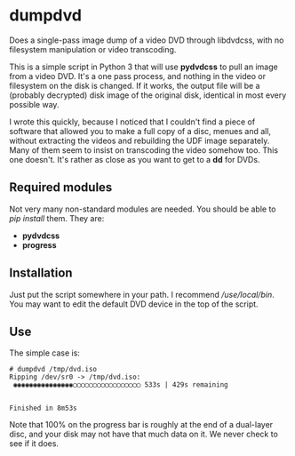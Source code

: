 # dumpdvd
Does a single-pass image dump of a video DVD through libdvdcss, with no filesystem manipulation or video transcoding.

This is a simple script in Python 3 that will use **pydvdcss** to pull an image from a video DVD.  It's a one pass process, and nothing in the video or filesystem on the disk is changed.  If it works, the output file will be a (probably decrypted) disk image of the original disk, identical in most every possible way.

I wrote this quickly, because I noticed that I couldn't find a piece of software that allowed you to make a full copy of a disc, menues and all, without extracting the videos and rebuilding the UDF image separately.  Many of them seem to insist on transcoding the video somehow too.  This one doesn't.  It's rather as close as you want to get to a **dd** for DVDs.

## Required modules
Not very many non-standard modules are needed.  You should be able to _pip install_ them.  They are:
   * **pydvdcss**
   * **progress**

## Installation

Just put the script somewhere in your path.  I recommend _/use/local/bin_.  You may want to edit the default DVD device in the top of the script.


## Use

The simple case is:

```
# dumpdvd /tmp/dvd.iso
Ripping /dev/sr0 -> /tmp/dvd.iso:
 ◉◉◉◉◉◉◉◉◉◉◉◉◉◉◉◯◯◯◯◯◯◯◯◯◯◯◯◯◯◯◯◯ 533s | 429s remaining


Finished in 8m53s

```

Note that 100% on the progress bar is roughly at the end of a dual-layer disc, and your disk may not have that much data on it.  We never check to see if it does.
